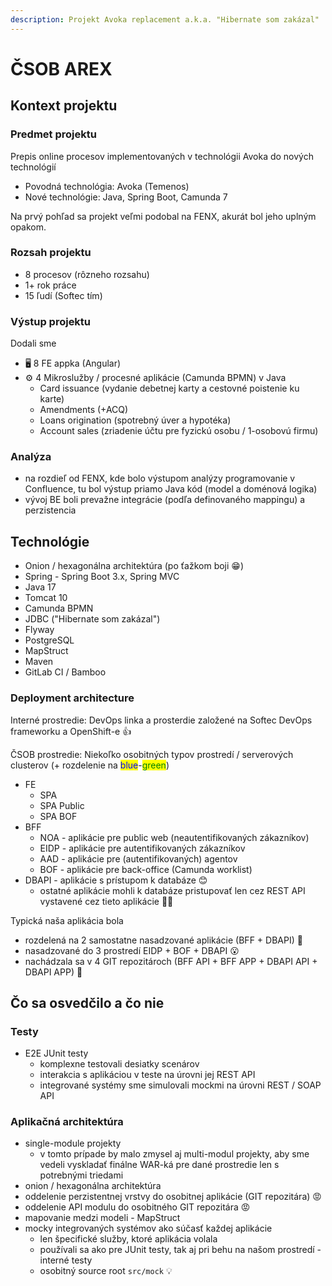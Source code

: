 ```yaml
---
description: Projekt Avoka replacement a.k.a. "Hibernate som zakázal"
---
```


# ČSOB AREX

## Kontext projektu

### Predmet projektu

Prepis online procesov implementovaných v technológii Avoka do nových technológií&#x20;

* Povodná technológia: Avoka (Temenos)
* Nové technológie: Java, Spring Boot, Camunda 7

Na prvý pohľad sa projekt veľmi podobal na FENX, akurát bol jeho uplným opakom.

### Rozsah projektu

* 8 procesov (rôzneho rozsahu)
* 1+ rok práce
* 15 ľudí (Softec tím)

### Výstup projektu

Dodali sme

* 🖥️ 8 FE appka (Angular)
* ⚙️ 4 Mikroslužby / procesné aplikácie (Camunda BPMN) v Java
  * Card issuance (vydanie debetnej karty a cestovné poistenie ku karte)
  * Amendments (+ACQ)
  * Loans origination (spotrebný úver a hypotéka)
  * Account sales (zriadenie účtu pre fyzickú osobu / 1-osobovú firmu)

### Analýza

* na rozdieľ od FENX, kde bolo výstupom analýzy programovanie v Confluence, tu bol výstup priamo Java kód (model a doménová logika)
* vývoj BE boli prevažne integrácie (podľa definovaného mappingu) a perzistencia

## Technológie

* Onion / hexagonálna architektúra (po ťažkom boji 😁)
* Spring - Spring Boot 3.x, Spring MVC
* Java 17
* Tomcat 10
* Camunda BPMN
* JDBC ("Hibernate som zakázal")
* Flyway
* PostgreSQL
* MapStruct
* Maven
* GitLab CI / Bamboo

### Deployment architecture

Interné prostredie: DevOps linka a prosterdie založené na Softec DevOps frameworku a OpenShift-e 👍

ČSOB prostredie: Niekoľko osobitných typov prostredí / serverových clusterov (+ rozdelenie na <mark style="color:blue;">blue</mark>-<mark style="color:green;">green</mark>)

* FE
  * SPA
  * SPA Public
  * SPA BOF
* BFF&#x20;
  * NOA - aplikácie pre public web (neautentifikovaných zákazníkov)
  * EIDP - aplikácie pre autentifikovaných zákazníkov
  * AAD - aplikácie pre (autentifikovaných) agentov
  * BOF - aplikácie pre back-office (Camunda worklist)
* DBAPI - aplikácie s prístupom k databáze 😊
  * ostatné aplikácie mohli k databáze pristupovať len cez REST API vystavené cez tieto aplikácie 🤷‍♂️

Typická naša aplikácia bola&#x20;

* rozdelená na 2 samostatne nasadzované aplikácie (BFF + DBAPI) 🤔
* nasadzované do 3 prostredí EIDP + BOF + DBAPI 😮
* nachádzala sa v 4 GIT repozitároch (BFF API + BFF APP + DBAPI API + DBAPI APP) 🤯

## Čo sa osvedčilo a čo nie

### Testy

* E2E JUnit testy&#x20;
  * komplexne testovali desiatky scenárov
  * interakcia s aplikáciou v teste na úrovni jej REST API&#x20;
  * integrované systémy sme simulovali mockmi na úrovni REST / SOAP API

### Aplikačná architektúra

* single-module projekty
  * v tomto prípade by malo zmysel aj multi-modul projekty, aby sme vedeli vyskladať finálne WAR-ká pre dané prostredie len s potrebnými triedami
* onion / hexagonálna architektúra
* oddelenie perzistentnej vrstvy do osobitnej aplikácie (GIT repozitára) 😡
* oddelenie API modulu do osobitného GIT repozitára 😡
* mapovanie medzi modeli - MapStruct&#x20;
* mocky integrovaných systémov ako súčasť každej aplikácie
  * len špecifické služby, ktoré aplikácia volala&#x20;
  * používali sa ako pre JUnit testy, tak aj pri behu na našom prostredí - interné testy
  * osobitný source root `src/mock` 💡
